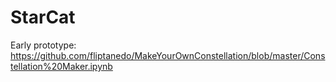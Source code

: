 # StarCat
Early prototype: https://github.com/fliptanedo/MakeYourOwnConstellation/blob/master/Constellation%20Maker.ipynb
